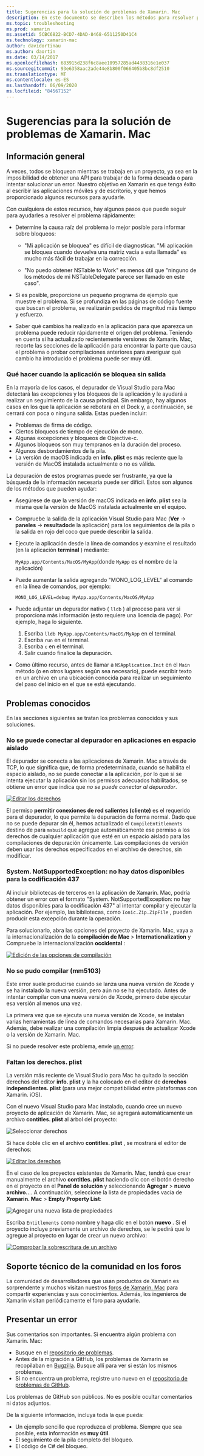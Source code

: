 ```yaml
---
title: Sugerencias para la solución de problemas de Xamarin. Mac
description: En este documento se describen los métodos para resolver problemas que se producen al desarrollar aplicaciones de Xamarin. Mac. También se describen las formas de obtener soporte técnico.
ms.topic: troubleshooting
ms.prod: xamarin
ms.assetid: 5CBC6822-BCD7-4DAD-8468-6511250D41C4
ms.technology: xamarin-mac
author: davidortinau
ms.author: daortin
ms.date: 03/14/2017
ms.openlocfilehash: 683915d238f6c8aee10957285ad4438316e1e037
ms.sourcegitcommit: 93e6358aac2ade44e8b800f066405b8bc8df2510
ms.translationtype: MT
ms.contentlocale: es-ES
ms.lasthandoff: 06/09/2020
ms.locfileid: "84567152"
---
```

# <a name="xamarinmac-troubleshooting-tips"></a>Sugerencias para la solución de problemas de Xamarin. Mac

## <a name="overview"></a>Información general

A veces, todos se bloquean mientras se trabaja en un proyecto, ya sea en la imposibilidad de obtener una API para trabajar de la forma deseada o para intentar solucionar un error. Nuestro objetivo en Xamarin es que tenga éxito al escribir las aplicaciones móviles y de escritorio, y que hemos proporcionado algunos recursos para ayudarle.

Con cualquiera de estos recursos, hay algunos pasos que puede seguir para ayudarles a resolver el problema rápidamente:

- Determine la causa raíz del problema lo mejor posible para informar sobre bloqueos:

  - "Mi aplicación se bloquea" es difícil de diagnosticar. "Mi aplicación se bloquea cuando devuelva una matriz vacía a esta llamada" es mucho más fácil de trabajar en la corrección.

  - "No puedo obtener NSTable to Work" es menos útil que "ninguno de los métodos de mi NSTableDelegate parece ser llamado en este caso".

- Si es posible, proporcione un pequeño programa de ejemplo que muestre el problema. Si se profundiza en las páginas de código fuente que buscan el problema, se realizarán pedidos de magnitud más tiempo y esfuerzo.

- Saber qué cambios ha realizado en la aplicación para que aparezca un problema puede reducir rápidamente el origen del problema. Teniendo en cuenta si ha actualizado recientemente versiones de Xamarin. Mac, recorte las secciones de la aplicación para encontrar la parte que causa el problema o probar compilaciones anteriores para averiguar qué cambio ha introducido el problema puede ser muy útil.

### <a name="what-to-do-when-your-app-crashes-with-no-output"></a>Qué hacer cuando la aplicación se bloquea sin salida

En la mayoría de los casos, el depurador de Visual Studio para Mac detectará las excepciones y los bloqueos de la aplicación y le ayudará a realizar un seguimiento de la causa principal. Sin embargo, hay algunos casos en los que la aplicación se rebotará en el Dock y, a continuación, se cerrará con poca o ninguna salida. Estas pueden incluir:

- Problemas de firma de código.
- Ciertos bloqueos de tiempo de ejecución de mono.
- Algunas excepciones y bloqueos de Objective-c.
- Algunos bloqueos son muy tempranos en la duración del proceso.
- Algunos desbordamientos de la pila.
- La versión de macOS indicada en **info. plist** es más reciente que la versión de MacOS instalada actualmente o no es válida.

La depuración de estos programas puede ser frustrante, ya que la búsqueda de la información necesaria puede ser difícil. Estos son algunos de los métodos que pueden ayudar:

- Asegúrese de que la versión de macOS indicada en **info. plist** sea la misma que la versión de MacOS instalada actualmente en el equipo.
- Compruebe la salida de la aplicación Visual Studio para Mac (**Ver**  ->  **paneles**  ->  **resultado**de la aplicación) para los seguimientos de la pila o la salida en rojo del coco que puede describir la salida.
- Ejecute la aplicación desde la línea de comandos y examine el resultado (en la aplicación **terminal** ) mediante:

  `MyApp.app/Contents/MacOS/MyApp`(donde `MyApp` es el nombre de la aplicación)
- Puede aumentar la salida agregando "MONO_LOG_LEVEL" al comando en la línea de comandos, por ejemplo:

  `MONO_LOG_LEVEL=debug MyApp.app/Contents/MacOS/MyApp`
- Puede adjuntar un depurador nativo ( `lldb` ) al proceso para ver si proporciona más información (esto requiere una licencia de pago). Por ejemplo, haga lo siguiente.

  1. Escriba `lldb MyApp.app/Contents/MacOS/MyApp` en el terminal.
  2. Escriba `run` en el terminal.
  3. Escriba `c` en el terminal.
  4. Salir cuando finalice la depuración.
- Como último recurso, antes de llamar a `NSApplication.Init` en el `Main` método (o en otros lugares según sea necesario), puede escribir texto en un archivo en una ubicación conocida para realizar un seguimiento del paso del inicio en el que se está ejecutando.

## <a name="known-issues"></a>Problemas conocidos

En las secciones siguientes se tratan los problemas conocidos y sus soluciones.

### <a name="unable-to-connect-to-the-debugger-in-sandboxed-apps"></a>No se puede conectar al depurador en aplicaciones en espacio aislado

El depurador se conecta a las aplicaciones de Xamarin. Mac a través de TCP, lo que significa que, de forma predeterminada, cuando se habilita el espacio aislado, no se puede conectar a la aplicación, por lo que si se intenta ejecutar la aplicación sin los permisos adecuados habilitados, se obtiene un error que indica que *no se puede conectar al depurador*.

[![Editar los derechos](troubleshooting-images/debug01.png "Editar los derechos")](troubleshooting-images/debug01-large.png#lightbox)

El permiso **permitir conexiones de red salientes (cliente)** es el requerido para el depurador, lo que permite la depuración de forma normal. Dado que no se puede depurar sin él, hemos actualizado el `CompileEntitlements` destino de para `msbuild` que agregue automáticamente ese permiso a los derechos de cualquier aplicación que esté en un espacio aislado para las compilaciones de depuración únicamente. Las compilaciones de versión deben usar los derechos especificados en el archivo de derechos, sin modificar.

### <a name="systemnotsupportedexception-no-data-is-available-for-encoding-437"></a>System. NotSupportedException: no hay datos disponibles para la codificación 437

Al incluir bibliotecas de terceros en la aplicación de Xamarin. Mac, podría obtener un error con el formato "System. NotSupportedException: no hay datos disponibles para la codificación 437" al intentar compilar y ejecutar la aplicación. Por ejemplo, las bibliotecas, como `Ionic.Zip.ZipFile` , pueden producir esta excepción durante la operación.

Para solucionarlo, abra las opciones del proyecto de Xamarin. Mac, vaya a la internacionalización de la **compilación de Mac**  >  **Internationalization** y Compruebe la internacionalización **occidental** :

[![Edición de las opciones de compilación](troubleshooting-images/issue01.png "Edición de las opciones de compilación")](troubleshooting-images/issue01-large.png#lightbox)

### <a name="failed-to-compile-mm5103"></a>No se pudo compilar (mm5103)

Este error suele producirse cuando se lanza una nueva versión de Xcode y se ha instalado la nueva versión, pero aún no se ha ejecutado. Antes de intentar compilar con una nueva versión de Xcode, primero debe ejecutar esa versión al menos una vez.

La primera vez que se ejecuta una nueva versión de Xcode, se instalan varias herramientas de línea de comandos necesarias para Xamarin. Mac. Además, debe realizar una compilación limpia después de actualizar Xcode o la versión de Xamarin. Mac.

Si no puede resolver este problema, envíe [un error](#filing-a-bug).

### <a name="missing-entitlementsplist"></a>Faltan los derechos. plist

La versión más reciente de Visual Studio para Mac ha quitado la sección derechos del editor **info. plist** y la ha colocado en el editor de **derechos independientes. plist** (para una mejor compatibilidad entre plataformas con Xamarin. iOS).

Con el nuevo Visual Studio para Mac instalado, cuando cree un nuevo proyecto de aplicación de Xamarin. Mac, se agregará automáticamente un archivo **contitles. plist** al árbol del proyecto:

![Seleccionar derechos](troubleshooting-images/entitlements01.png "Seleccionar derechos")

Si hace doble clic en el archivo **contitles. plist** , se mostrará el editor de derechos:

[![Editar los derechos](troubleshooting-images/entitlements02.png "Editar los derechos")](troubleshooting-images/entitlements02-large.png#lightbox)

En el caso de los proyectos existentes de Xamarin. Mac, tendrá que crear manualmente el archivo **contitles. plist** haciendo clic con el botón derecho en el proyecto en el **Panel de solución** y seleccionando **Agregar**  >  **nuevo archivo..**.. A continuación, seleccione la lista de propiedades vacía de **Xamarin. Mac**  >  **Empty Property List**:

![Agregar una nueva lista de propiedades](troubleshooting-images/entitlements03.png "Agregar una nueva lista de propiedades")

Escriba `Entitlements` como nombre y haga clic en el botón **nuevo** . Si el proyecto incluye previamente un archivo de derechos, se le pedirá que lo agregue al proyecto en lugar de crear un nuevo archivo:

[![Comprobar la sobrescritura de un archivo](troubleshooting-images/entitlements04.png "Comprobar la sobrescritura de un archivo")](troubleshooting-images/entitlements04-large.png#lightbox)

## <a name="community-support-on-the-forums"></a>Soporte técnico de la comunidad en los foros

La comunidad de desarrolladores que usan productos de Xamarin es sorprendente y muchos visitan nuestros [foros de Xamarin. Mac](https://forums.xamarin.com/categories/xamarin-mac) para compartir experiencias y sus conocimientos. Además, los ingenieros de Xamarin visitan periódicamente el foro para ayudarle.

<a name="filing-a-bug"></a>

## <a name="filing-a-bug"></a>Presentar un error

Sus comentarios son importantes. Si encuentra algún problema con Xamarin. Mac:

- Busque en el [repositorio de problemas](https://github.com/xamarin/xamarin-macios/issues).
- Antes de la migración a GitHub, los problemas de Xamarin se recopilaban en [Bugzilla](https://bugzilla.xamarin.com/describecomponents.cgi). Busque allí para ver si están los mismos problemas.
- Si no encuentra un problema, registre uno nuevo en el [repositorio de problemas de GitHub](https://github.com/xamarin/xamarin-macios/issues/new).

Los problemas de GitHub son públicos. No es posible ocultar comentarios ni datos adjuntos.

De la siguiente información, incluya toda la que pueda:

- Un ejemplo sencillo que reproduzca el problema. Siempre que sea posible, esta información es **muy útil**.
- El seguimiento de la pila completo del bloqueo.
- El código de C# del bloqueo.
